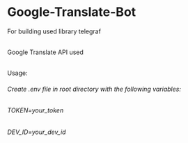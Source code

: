 # Google-Translate-Bot
For building used library telegraf 

<br> Google Translate API used

<br>
  Usage:
  <h6> Create .env file in root directory with the following variables:</h6>
  <h6> TOKEN=your_token</h6>
  <h6> DEV_ID=your_dev_id</h6>